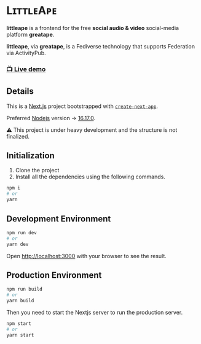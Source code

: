 # LɪᴛᴛʟᴇAᴘᴇ

**littleape** is a frontend for the free **social audio & video** social-media platform **greatape**.

**littleape**, via **greatape**, is a Fediverse technology that supports Federation via ActivityPub.

### [📺 Live demo](https://greatape.vercel.app/)

## Details

This is a [Next.js](https://nextjs.org/) project bootstrapped with [`create-next-app`](https://github.com/vercel/next.js/tree/canary/packages/create-next-app).

Preferred [Nodejs](https://nodejs.org/) version -> [16.17.0](https://nodejs.org/dist/v16.17.0).

⚠️ This project is under heavy development and the structure is not finalized.

## Initialization

1. Clone the project
2. Install all the dependencies using the following commands.

```bash
npm i
# or
yarn
```

## Development Environment

```bash
npm run dev
# or
yarn dev
```

Open [http://localhost:3000](http://localhost:3000) with your browser to see the result.

## Production Environment

```bash
npm run build
# or
yarn build
```

Then you need to start the Nextjs server to run the production server.

```bash
npm start
# or
yarn start
```
